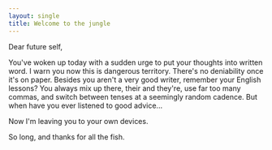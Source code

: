 ```yaml
---
layout: single
title: Welcome to the jungle
---
```

Dear future self,

You've woken up today with a sudden urge to put your thoughts into written word. I warn you now this is dangerous territory. There's no deniability once it's on paper. Besides you aren't a very good writer, remember your English lessons? You always mix up there, their and they're, use far too many commas, and switch between tenses at a seemingly random cadence. But when have you ever listened to good advice...

Now I'm leaving you to your own devices.

So long, and thanks for all the fish.
